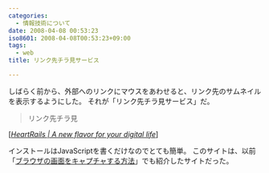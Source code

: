 ```yaml
---
categories:
  - 情報技術について
date: 2008-04-08 00:53:23
iso8601: 2008-04-08T00:53:23+09:00
tags:
  - web
title: リンク先チラ見サービス

---
```


しばらく前から、外部へのリンクにマウスをあわせると、リンク先のサムネイルを表示するようにした。
それが「リンク先チラ見サービス」だ。

<blockquote cite="http://www.heartrails.com/" title="Source: HeartRails | A new flavor for your digital life; Accessed Date: 3/17/2008" class="blockquote">
リンク先チラ見
</blockquote>

<div class="cite"> [<cite><a href="http://www.heartrails.com/">HeartRails | A new flavor for your digital life</a></cite>] </div>

インストールはJavaScriptを書くだけなのでとても簡単。
このサイトは、以前「[ブラウザの画面をキャプチャする方法](/2006/11/04/122712/)」でも紹介したサイトだった。

